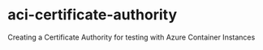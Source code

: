 # aci-certificate-authority
Creating a Certificate Authority for testing with Azure Container Instances
